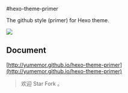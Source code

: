 #hexo-theme-primer

The github style (primer) for Hexo theme. 

![](http://oct8d1mqf.bkt.clouddn.com/2017-03-15-15%3A48%3A24.jpg)

## Document
[http://yumemor.github.io/hexo-theme-primer](http://yumemor.github.io/hexo-theme-primer)

> 欢迎 Star Fork 。 
